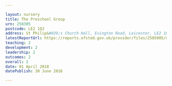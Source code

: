 ```yaml
---

layout: nursery
title: The Preschool Group
urn: 258305
postcode: LE2 1QJ
address: St Philip&#039;s Church Hall, Evington Road, Leicester, LE2 1QJ
latestReportUrl: https://reports.ofsted.gov.uk/provider/files/2585005/urn/258305.pdf
teaching: 2
development: 2
leadership: 2
outcomes: 2
overall: 2
date: 01 April 2018 
datePublish: 30 June 2016

---
```

